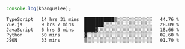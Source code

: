 ```js
console.log(khanguslee);
```

<!--START_SECTION:waka-->
```text
TypeScript   14 hrs 31 mins  ███████████▒░░░░░░░░░░░░░   44.76 % 
Vue.js       9 hrs 7 mins    ███████░░░░░░░░░░░░░░░░░░   28.09 % 
JavaScript   6 hrs 3 mins    ████▓░░░░░░░░░░░░░░░░░░░░   18.66 % 
Python       50 mins         ▓░░░░░░░░░░░░░░░░░░░░░░░░   02.60 % 
JSON         33 mins         ▒░░░░░░░░░░░░░░░░░░░░░░░░   01.70 % 
```
<!--END_SECTION:waka-->

<!--
**khanguslee/khanguslee** is a ✨ _special_ ✨ repository because its `README.md` (this file) appears on your GitHub profile.

Here are some ideas to get you started:

- 🔭 I’m currently working on ...
- 🌱 I’m currently learning ...
- 👯 I’m looking to collaborate on ...
- 🤔 I’m looking for help with ...
- 💬 Ask me about ...
- 📫 How to reach me: ...
- 😄 Pronouns: ...
- ⚡ Fun fact: ...
-->
